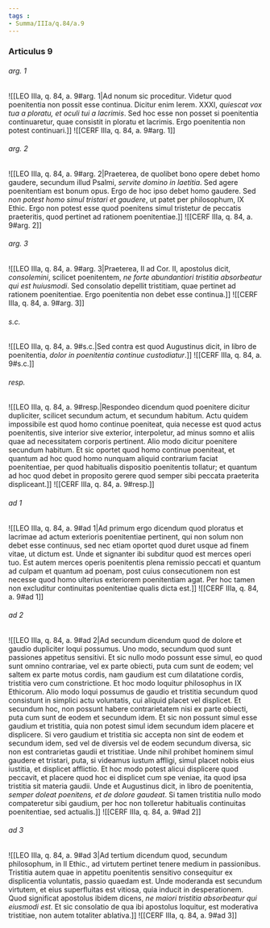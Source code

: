 ```yaml
---
tags : 
- Summa/IIIa/q.84/a.9
---
```


### Articulus 9

###### arg. 1
![[LEO IIIa, q. 84, a. 9#arg. 1|Ad nonum sic proceditur. Videtur quod poenitentia non possit esse continua. Dicitur enim Ierem. XXXI, *quiescat vox tua a ploratu, et oculi tui a lacrimis*. Sed hoc esse non posset si poenitentia continuaretur, quae consistit in ploratu et lacrimis. Ergo poenitentia non potest continuari.]]
![[CERF IIIa, q. 84, a. 9#arg. 1]]

###### arg. 2
![[LEO IIIa, q. 84, a. 9#arg. 2|Praeterea, de quolibet bono opere debet homo gaudere, secundum illud Psalmi, *servite domino in laetitia*. Sed agere poenitentiam est bonum opus. Ergo de hoc ipso debet homo gaudere. Sed *non potest homo simul tristari et gaudere*, ut patet per philosophum, IX Ethic. Ergo non potest esse quod poenitens simul tristetur de peccatis praeteritis, quod pertinet ad rationem poenitentiae.]]
![[CERF IIIa, q. 84, a. 9#arg. 2]]

###### arg. 3
![[LEO IIIa, q. 84, a. 9#arg. 3|Praeterea, II ad Cor. II, apostolus dicit, *consolemini*, scilicet poenitentem, *ne forte abundantiori tristitia absorbeatur qui est huiusmodi*. Sed consolatio depellit tristitiam, quae pertinet ad rationem poenitentiae. Ergo poenitentia non debet esse continua.]]
![[CERF IIIa, q. 84, a. 9#arg. 3]]

###### s.c.
![[LEO IIIa, q. 84, a. 9#s.c.|Sed contra est quod Augustinus dicit, in libro de poenitentia, *dolor in poenitentia continue custodiatur*.]]
![[CERF IIIa, q. 84, a. 9#s.c.]]

###### resp.
![[LEO IIIa, q. 84, a. 9#resp.|Respondeo dicendum quod poenitere dicitur dupliciter, scilicet secundum actum, et secundum habitum. Actu quidem impossibile est quod homo continue poeniteat, quia necesse est quod actus poenitentis, sive interior sive exterior, interpoletur, ad minus somno et aliis quae ad necessitatem corporis pertinent. Alio modo dicitur poenitere secundum habitum. Et sic oportet quod homo continue poeniteat, et quantum ad hoc quod homo nunquam aliquid contrarium faciat poenitentiae, per quod habitualis dispositio poenitentis tollatur; et quantum ad hoc quod debet in proposito gerere quod semper sibi peccata praeterita displiceant.]]
![[CERF IIIa, q. 84, a. 9#resp.]]

###### ad 1
![[LEO IIIa, q. 84, a. 9#ad 1|Ad primum ergo dicendum quod ploratus et lacrimae ad actum exterioris poenitentiae pertinent, qui non solum non debet esse continuus, sed nec etiam oportet quod duret usque ad finem vitae, ut dictum est. Unde et signanter ibi subditur quod est merces operi tuo. Est autem merces operis poenitentis plena remissio peccati et quantum ad culpam et quantum ad poenam, post cuius consecutionem non est necesse quod homo ulterius exteriorem poenitentiam agat. Per hoc tamen non excluditur continuitas poenitentiae qualis dicta est.]]
![[CERF IIIa, q. 84, a. 9#ad 1]]

###### ad 2
![[LEO IIIa, q. 84, a. 9#ad 2|Ad secundum dicendum quod de dolore et gaudio dupliciter loqui possumus. Uno modo, secundum quod sunt passiones appetitus sensitivi. Et sic nullo modo possunt esse simul, eo quod sunt omnino contrariae, vel ex parte obiecti, puta cum sunt de eodem; vel saltem ex parte motus cordis, nam gaudium est cum dilatatione cordis, tristitia vero cum constrictione. Et hoc modo loquitur philosophus in IX Ethicorum. Alio modo loqui possumus de gaudio et tristitia secundum quod consistunt in simplici actu voluntatis, cui aliquid placet vel displicet. Et secundum hoc, non possunt habere contrarietatem nisi ex parte obiecti, puta cum sunt de eodem et secundum idem. Et sic non possunt simul esse gaudium et tristitia, quia non potest simul idem secundum idem placere et displicere. Si vero gaudium et tristitia sic accepta non sint de eodem et secundum idem, sed vel de diversis vel de eodem secundum diversa, sic non est contrarietas gaudii et tristitiae. Unde nihil prohibet hominem simul gaudere et tristari, puta, si videamus iustum affligi, simul placet nobis eius iustitia, et displicet afflictio. Et hoc modo potest alicui displicere quod peccavit, et placere quod hoc ei displicet cum spe veniae, ita quod ipsa tristitia sit materia gaudii. Unde et Augustinus dicit, in libro de poenitentia, *semper doleat poenitens, et de dolore gaudeat*. Si tamen tristitia nullo modo compateretur sibi gaudium, per hoc non tolleretur habitualis continuitas poenitentiae, sed actualis.]]
![[CERF IIIa, q. 84, a. 9#ad 2]]

###### ad 3
![[LEO IIIa, q. 84, a. 9#ad 3|Ad tertium dicendum quod, secundum philosophum, in II Ethic., ad virtutem pertinet tenere medium in passionibus. Tristitia autem quae in appetitu poenitentis sensitivo consequitur ex displicentia voluntatis, passio quaedam est. Unde moderanda est secundum virtutem, et eius superfluitas est vitiosa, quia inducit in desperationem. Quod significat apostolus ibidem dicens, *ne maiori tristitia absorbeatur qui eiusmodi est*. Et sic consolatio de qua ibi apostolus loquitur, est moderativa tristitiae, non autem totaliter ablativa.]]
![[CERF IIIa, q. 84, a. 9#ad 3]]

